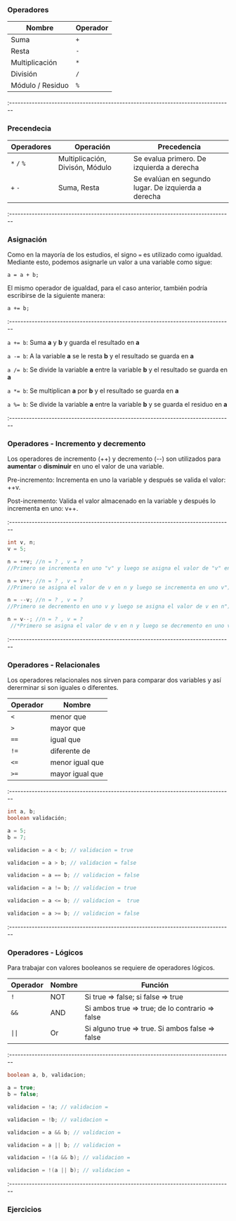 ### Operadores

| Nombre            | Operador    |
| ------------------|-------------|
| Suma              | `+`         |
| Resta             | `-`         |
| Multiplicación    | `*`         |
| División          | `/`         |
| Módulo / Residuo  | `%`         |

:-------------------------------------------------------------------------------

### Precendecia

| Operadores  | Operación                       | Precedencia                                         |
| ------------|---------------------------------|-----------------------------------------------------|
| `*` `/` `%` | Multiplicación, Divisón, Módulo | Se evalua primero. De izquierda a derecha           |
| `+` `-`     | Suma, Resta                     | Se evalúan en segundo lugar. De izquierda a derecha |

:-------------------------------------------------------------------------------

### Asignación

Como en la mayoría de los estudios, el signo `=` es utilizado como igualdad. Mediante esto, podemos asignarle un valor a una variable como sigue:

`a = a + b;`

El mismo operador de igualdad, para el caso anterior, también podría escribirse de la siguiente manera:

`a += b;`

:-------------------------------------------------------------------------------

`a += b`:	Suma **a** y **b** y guarda el resultado en **a**

`a -= b`:	A la variable **a** se le resta **b** y el resultado se guarda en **a**

`a /= b`:	Se divide la variable **a** entre la variable **b** y el resultado se guarda en **a**

`a *= b`:	Se multiplican **a** por **b** y el resultado se guarda en **a**

`a %= b`:	Se divide la variable **a** entre la variable **b** y se guarda el residuo en **a**

:-------------------------------------------------------------------------------

### Operadores - Incremento y decremento

Los operadores de incremento (++) y decremento (--) son utilizados para **aumentar** o **disminuir** en uno el valor de una variable.

Pre-incremento: Incrementa en uno la variable y después se valida el valor: ++v.

Post-incremento: Valida el valor almacenado en la variable y después lo incrementa en uno: v++.

:-------------------------------------------------------------------------------

```java
int v, n;
v = 5;

n = ++v; //n = ? , v = ?
//Primero se incrementa en uno "v" y luego se asigna el valor de "v" en "n"

n = v++; //n = ? , v = ?
//Primero se asigna el valor de v en n y luego se incrementa en uno v");

n = --v; //n = ? , v = ?
//Primero se decremento en uno v y luego se asigna el valor de v en n");

n = v--; //n = ? , v = ?
 //*Primero se asigna el valor de v en n y luego se decremento en uno v");
```

:-------------------------------------------------------------------------------

### Operadores - Relacionales

Los operadores relacionales nos sirven para comparar dos variables y así dererminar si son iguales o diferentes.

| Operador      | Nombre	  |
| --------------|-----------|
| `<`	          |	menor que	|
| `>`	          |	mayor que |
| `==`          | igual que	|
| `!=`          | diferente de |
| `<=`          | menor igual que |
| `>=`          | mayor igual que |

:-------------------------------------------------------------------------------

```java
int a, b;
boolean validación;

a = 5;
b = 7;

validacion = a < b; // validacion = true

validacion = a > b; // validacion = false

validacion = a == b; // validacion = false

validacion = a != b; // validacion = true

validacion = a <= b; // validacion =  true

validacion = a >= b; // validacion = false
```

:-------------------------------------------------------------------------------

### Operadores - Lógicos

Para trabajar con valores booleanos se requiere de operadores lógicos.

| Operador  |	Nombre  | Función                                         |
| ----------|---------|-------------------------------------------------|
| `!`         | NOT |	Si true => false; si false => true    |
| `&&`        |	AND | Si ambos true => true; de lo contrario => false	|
| <code>&#124;&#124;</code> |	Or |	Si alguno true => true. Si ambos false => false	  |

:-------------------------------------------------------------------------------

```java
boolean a, b, validacion;

a = true;
b = false;

validacion = !a; // validacion =

validacion = !b; // validacion =

validacion = a && b; // validacion =

validacion = a || b; // validacion =

validacion = !(a && b); // validacion =

validacion = !(a || b); // validacion =
```

:-------------------------------------------------------------------------------

### Ejercicios
